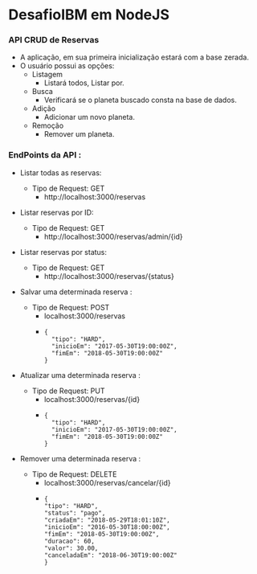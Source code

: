 # DesafioIBM em NodeJS
### API CRUD de Reservas

- A aplicação, em sua primeira inicialização estará com a base zerada.
- O usuário possui as opções:
     - Listagem
         - Listará todos, Listar por.
     - Busca
         - Verificará se o planeta buscado consta na base de dados.
     - Adição
         - Adicionar um novo planeta.
     - Remoção
        - Remover um planeta.
        

### EndPoints da API :

- Listar todas as reservas:
    - Tipo de Request: GET
         - http://localhost:3000/reservas

- Listar reservas por ID:
    - Tipo de Request: GET
         - http://localhost:3000/reservas/admin/{id}

- Listar reservas por status:
    - Tipo de Request: GET
         - http://localhost:3000/reservas/{status}

- Salvar uma determinada reserva :
     - Tipo de Request: POST
       - localhost:3000/reservas
        - ```
          {  
    		"tipo": "HARD",
    		"inicioEm": "2017-05-30T19:00:00Z",
    		"fimEm": "2018-05-30T19:00:00Z"
          }
          ```
- Atualizar uma determinada reserva :
     - Tipo de Request: PUT
       - localhost:3000/reservas/{id}
       - ```
       	 {
    	   "tipo": "HARD",
    	   "inicioEm": "2017-05-30T19:00:00Z",
           "fimEm": "2018-05-30T19:00:00Z"
         }
          ```
	 
- Remover uma determinada reserva :
     - Tipo de Request: DELETE
         - localhost:3000/reservas/cancelar/{id}
         - ```
           {
	       "tipo": "HARD",				
	       "status": "pago",			
	       "criadaEm": "2018-05-29T18:01:10Z",
	       "inicioEm": "2016-05-30T18:00:00Z",
	       "fimEm": "2018-05-30T19:00:00Z",	
	       "duracao": 60,				  
	       "valor": 30.00,				
	       "canceladaEm": "2018-06-30T19:00:00Z"
           }   
          ```	 
